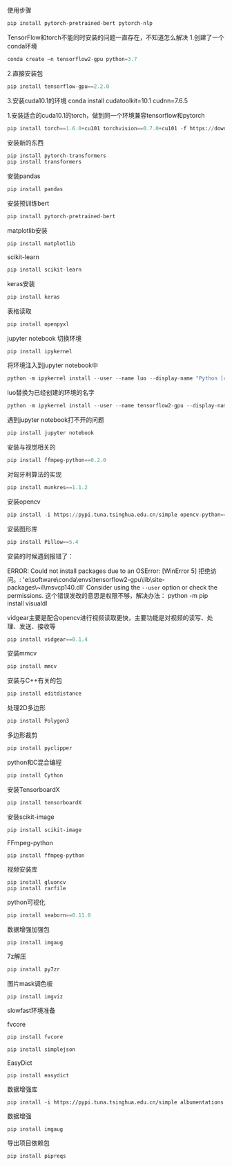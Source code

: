 
使用步骤
```python
pip install pytorch-pretrained-bert pytorch-nlp
```

TensorFlow和torch不能同时安装的问题一直存在，不知道怎么解决
1.创建了一个conda环境
```python
conda create –n tensorflow2-gpu python=3.7
```
2.直接安装包
```python
pip install tensorflow-gpu==2.2.0
```
3.安装cuda10.1的环境
conda install cudatoolkit=10.1 cudnn=7.6.5

1.安装适合的cuda10.1的torch，做到同一个环境兼容tensorflow和pytorch
```python
pip install torch==1.6.0+cu101 torchvision==0.7.0+cu101 -f https://download.pytorch.org/whl/torch_stable.html
```

安装新的东西
```python
pip install pytorch-transformers
pip install transformers
```

安装pandas
```python
pip install pandas
```

安装预训练bert
```python
pip install pytorch-pretrained-bert
```

matplotlib安装
```python
pip install matplotlib
```

scikit-learn
```python
pip install scikit-learn
```

keras安装
```python
pip install keras
```

表格读取
```python
pip install openpyxl
```

jupyter notebook 切换环境
```python
pip install ipykernel
```
将环境注入到jupyter notebook中
```python
python -m ipykernel install --user --name luo --display-name "Python [conda env:luo]"
```
luo替换为已经创建的环境的名字
```python
python -m ipykernel install --user --name tensorflow2-gpu --display-name "Python [conda env:tensorflow2-gpu]"
```
遇到jupyter notebook打不开的问题
```python
pip install jupyter notebook
```

安装与视觉相关的
```python
pip install ffmpeg-python==0.2.0
```

对匈牙利算法的实现
```python
pip install munkres==1.1.2
```

安装opencv
```python
pip install -i https://pypi.tuna.tsinghua.edu.cn/simple opencv-python==3.4.17.63
```

安装图形库
```python
pip install Pillow==5.4
```
安装的时候遇到报错了：

ERROR: Could not install packages due to an OSError: [WinError 5] 拒绝访问。: 'e:\\software\\conda\\envs\\tensorflow2-gpu\\lib\\site-packages\\~il\\msvcp140.dll'
Consider using the `--user` option or check the permissions.
这个错误发改的意思是权限不够，解决办法：
python -m pip install visualdl

vidgear主要是配合opencv进行视频读取更快，主要功能是对视频的读写、处理、发送、接收等
```python
pip install vidgear==0.1.4
```

安装mmcv
```python
pip install mmcv
```

安装与C++有关的包
```python
pip install editdistance
```

处理2D多边形
```python
pip install Polygon3
```

多边形裁剪
```python
pip install pyclipper
```

python和C混合编程
```python
pip install Cython
```

安装TensorboardX
```python
pip install tensorboardX
```

安装scikit-image

```
pip install scikit-image
```

FFmpeg-python

```
pip install ffmpeg-python
```

视频安装库

```
pip install gluoncv
pip install rarfile
```

python可视化
```python
pip install seaborn==0.11.0
```

数据增强加强包
```python
pip install imgaug
```

7z解压
```python
pip install py7zr
```

图片mask调色板

```
pip install imgviz
```

slowfast环境准备

fvcore
```python
pip install fvcore
```

```python
pip install simplejson
```

EasyDict

```
pip install easydict
```

数据增强库

```
pip install -i https://pypi.tuna.tsinghua.edu.cn/simple albumentations
```

数据增强

```
pip install imgaug
```

导出项目依赖包

```
pip install pipreqs
```

